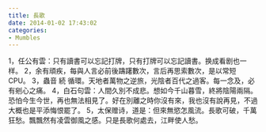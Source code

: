 ```yaml
---
title: 長歌
date: 2014-01-02 17:43:02
categories:
- Mumbles
---
```

1，任公有雲：只有讀書可以忘記打牌，只有打牌可以忘記讀書。换成看剧也一样。
2，余有頑疾，每與人言必前後躊躇數次，言后再思索數次，是以常短CPU。
3，蟲音 続 循環。天地者萬物之逆旅，光陰者百代之過客。每一念及，必有剜心之痛。
4，白石句雲：人間久別不成悲。想如今千山暮雪，終將陰陽兩隔。恐怕今生今世，再也無法相見了。好在別離之時你沒有來，我也沒有說再見，不過大概也是平添悔恨罷了。
5，太保赠诗，道是：但來無慾怎風流。長歌可破，千萬狂愁。飄飄然有凌雲御風之感。只是長歌何處去，江畔使人愁。